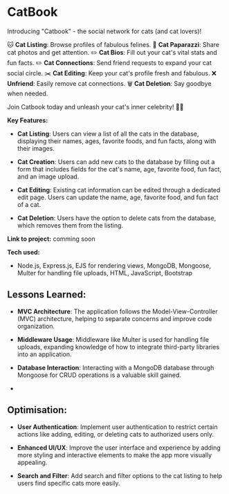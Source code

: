 # CatBook

Introducing "Catbook" - the social network for cats (and cat lovers)!

🐱 **Cat Listing**: Browse profiles of fabulous felines.
📸 **Cat Paparazzi**: Share cat photos and get attention.
✏️ **Cat Bios**: Fill out your cat's vital stats and fun facts.
✏️ **Cat Connections**: Send friend requests to expand your cat social circle.
✂️ **Cat Editing**: Keep your cat's profile fresh and fabulous.
❌ **Unfriend**: Easily remove cat connections.
🗑️ **Cat Deletion**: Say goodbye when needed.

Join Catbook today and unleash your cat's inner celebrity! 🎉🐱

**Key Features:**

- **Cat Listing**: Users can view a list of all the cats in the database, displaying their names, ages, favorite foods, and fun facts, along with their images.

- **Cat Creation**: Users can add new cats to the database by filling out a form that includes fields for the cat's name, age, favorite food, fun fact, and an image upload.

- **Cat Editing**: Existing cat information can be edited through a dedicated edit page. Users can update the name, age, favorite food, and fun fact of a cat.

- **Cat Deletion**: Users have the option to delete cats from the database, which removes them from the listing.

**Link to project:** 
comming soon

**Tech used:** 
-  Node.js, Express.js, EJS for rendering views, MongoDB, Mongoose, Multer for handling file uploads, HTML, JavaScript, Bootstrap 

## Lessons Learned:

- **MVC Architecture**: The application follows the Model-View-Controller (MVC) architecture, helping to separate concerns and improve code organization.

- **Middleware Usage**: Middleware like Multer is used for handling file uploads, expanding knowledge of how to integrate third-party libraries into an application.

- **Database Interaction**: Interacting with a MongoDB database through Mongoose for CRUD operations is a valuable skill gained.
- 
## Optimisation:
- **User Authentication**: Implement user authentication to restrict certain actions like adding, editing, or deleting cats to authorized users only.

- **Enhanced UI/UX**: Improve the user interface and experience by adding more styling and interactive elements to make the app more visually appealing.

- **Search and Filter**: Add search and filter options to the cat listing to help users find specific cats more easily.
